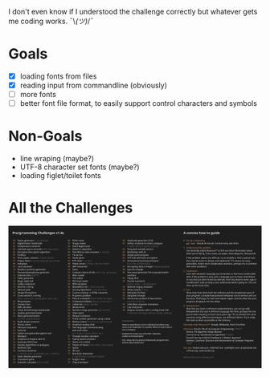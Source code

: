 I don't even know if I understood the challenge correctly but whatever gets me coding works. ¯\\_(ツ)_/¯

# Goals

- [x] loading fonts from files
- [x] reading input from commandline (obviously)
- [ ] more fonts
- [ ] better font file format, to easily support control characters and symbols

# Non-Goals

* line wraping (maybe?)
* UTF-8 character set fonts (maybe?)
* loading figlet/toilet fonts

# All the Challenges

![:)](https://raw.githubusercontent.com/Agrendalath/Programming-Challenges-v1.4/master/challenges.jpg)
